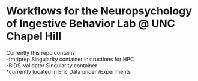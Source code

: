 # Workflows for the Neuropsychology of Ingestive Behavior Lab @  UNC Chapel Hill
Currently this repo contains: <br>
 -fmriprep Singularity container instructions for HPC <br>
  -BIDS-validator Singularity container <br>
  *currently located in Eric Data under /Experiments

 
   
